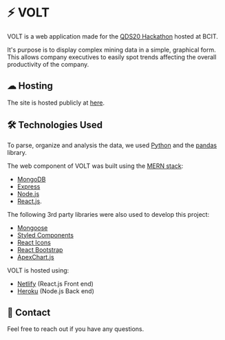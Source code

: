 # ⚡ VOLT
VOLT is a web application made for the [QDS20 Hackathon](https://www.bcitsa.ca/hackathon/) hosted at BCIT. 

It's purpose is to display complex mining data in a simple, graphical form. This allows company executives to easily spot trends affecting the overall productivity of the company. 

## ☁ Hosting
The site is hosted publicly at [here](https://hardcore-dubinsky-9bf55c.netlify.com/).


## 🛠 Technologies Used
To parse, organize and analysis the data, we used [Python](https://www.python.org/) and the [pandas](https://pandas.pydata.org/) library.

The web component of VOLT was built using the [MERN stack](https://blog.hyperiondev.com/index.php/2018/09/10/everything-need-know-mern-stack/):
* [MongoDB](https://www.mongodb.com/cloud/atlas)
* [Express](https://expressjs.com/)
* [Node.js](https://nodejs.org/en/)
* [React.js](https://reactjs.org/).

The following 3rd party libraries were also used to develop this project:
* [Mongoose](https://mongoosejs.com/)
* [Styled Components](https://www.styled-components.com/)
* [React Icons](https://react-icons.netlify.com/#/)
* [React Bootstrap](https://react-bootstrap.github.io/)
* [ApexChart.js](https://apexcharts.com/)

VOLT is hosted using:
* [Netlify](https://www.netlify.com/) (React.js Front end)
* [Heroku](https://www.heroku.com/home) (Node.js Back end)

## 👋 Contact
Feel free to reach out if you have any questions. 